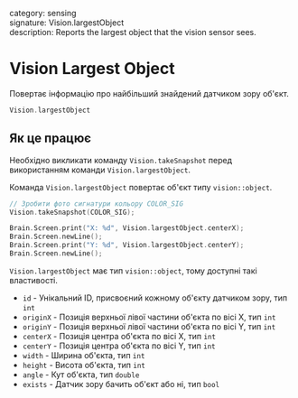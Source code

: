 category: sensing  
signature: Vision.largestObject  
description: Reports the largest object that the vision sensor sees.

# Vision Largest Object

Повертає інформацію про найбільший знайдений датчиком зору об'єкт.

```cpp
Vision.largestObject
```

## Як це працює

Необхідно викликати команду `Vision.takeSnapshot` перед використанням команди `Vision.largestObject`.

Команда `Vision.largestObject` повертає об'єкт типу `vision::object`.

```cpp
// Зробити фото сигнатури кольору COLOR_SIG
Vision.takeSnapshot(COLOR_SIG);

Brain.Screen.print("X: %d", Vision.largestObject.centerX);
Brain.Screen.newLine();
Brain.Screen.print("Y: %d", Vision.largestObject.centerY);
Brain.Screen.newLine();
```

`Vision.largestObject` має тип `vision::object`, тому доступні такі властивості.

- `id` - Унікальний ID, присвоєний кожному об'єкту датчиком зору, тип `int`
- `originX` - Позиція верхньої лівої частини об'єкта по вісі X, тип `int`
- `originY` - Позиція верхньої лівої частини об'єкта по вісі Y, тип `int`
- `centerX` - Позиція центра об'єкта по вісі X, тип `int`
- `centerY` - Позиція центра об'єкта по вісі Y, тип `int`
- `width` - Ширина об'єкта, тип `int`
- `height` - Висота об'єкта, тип `int`
- `angle` - Кут об'єкта, тип `double`
- `exists` - Датчик зору бачить об'єкт або ні, тип `bool`

<advanced>
</advanced>